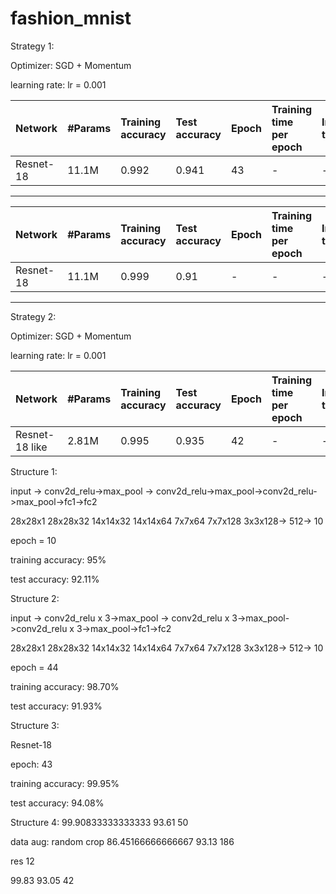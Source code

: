 # fashion_mnist

Strategy 1:

Optimizer: SGD + Momentum

learning rate: lr = 0.001

| Network             | #Params    | Training accuracy | Test accuracy | Epoch | Training time per epoch | Inference time | **Batch size**|
| :---                | :---       | :---              | :---          | :---  | :---                    |   :--           | :--
| Resnet-18           | 11.1M      | 0.992             | 0.941         | 43    |    -                    | -              | 4            |


---
| Network             | #Params    | Training accuracy | Test accuracy | Epoch | Training time per epoch | Inference time | **Batch size**|
| :---                | :---       | :---              | :---          | :---  | :---                    |   :--           | :--
| Resnet-18           | 11.1M      | 0.999             | 0.91         | -    |    -                    | -              |  128           |

---



Strategy 2:

Optimizer: SGD + Momentum

learning rate: lr = 0.001

| Network             | #Params    | Training accuracy | Test accuracy | Epoch | Training time per epoch | Inference time | **Batch size**|
| :---                | :---       | :---              | :---          | :---  | :---                    |   :--           | :--      |
| Resnet-18 like      | 2.81M      | 0.995             | 0.935         | 42    |    -                    | -              | 4   |



Structure 1:       

input ->  conv2d_relu->max_pool -> conv2d_relu->max_pool->conv2d_relu->max_pool->fc1->fc2

28x28x1   28x28x32     14x14x32    14x14x64     7x7x64    7x7x128      3x3x128-> 512-> 10

epoch = 10

training accuracy: 95%

test accuracy: 92.11%



Structure 2: 

input ->  conv2d_relu x 3->max_pool -> conv2d_relu x 3->max_pool->conv2d_relu x 3->max_pool->fc1->fc2

28x28x1   28x28x32     14x14x32    14x14x64     7x7x64    7x7x128      3x3x128-> 512-> 10

epoch = 44

training accuracy: 98.70%

test accuracy: 91.93%

Structure 3:

Resnet-18

epoch: 43

training accuracy: 99.95%

test accuracy: 94.08%

Structure 4:
99.90833333333333 93.61 50

data aug: random crop
86.45166666666667 93.13 186

res 12

99.83 93.05 42


